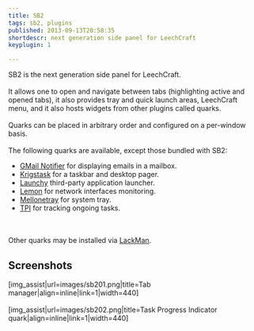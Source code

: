 ```yaml
---
title: SB2
tags: sb2, plugins
published: 2013-09-13T20:58:35
shortdescr: next generation side panel for LeechCraft
keyplugin: 1

---
```


SB2 is the next generation side panel for LeechCraft.\
\
It allows one to open and navigate between tabs (highlighting active and
opened tabs), it also provides tray and quick launch areas, LeechCraft
menu, and it also hosts widgets from other plugins called quarks.\
\
Quarks can be placed in arbitrary order and configured on a per-window
basis.\
\
The following quarks are available, except those bundled with SB2:

-   [GMail Notifier](/plugins-gmailnotifier) for displaying emails in
    a mailbox.
-   [Krigstask](/plugins-krigstask) for a taskbar and desktop pager.
-   [Launchy](/plugins-launchy) third-party application launcher.
-   [Lemon](/plugins-lemon) for network interfaces monitoring.
-   [Mellonetray](/plugins-mellonetray) for system tray.
-   [TPI](/plugins-tpi) for tracking ongoing tasks.

\
\
Other quarks may be installed via [LackMan](/plugins-lackman).

Screenshots
-----------

\[img\_assist|url=images/sb201.png|title=Tab
manager|align=inline|link=1|width=440\]\
\
\[img\_assist|url=images/sb202.png|title=Task Progress Indicator
quark|align=inline|link=1|width=440\]